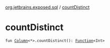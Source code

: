 [org.jetbrains.exposed.sql](index.md) / [countDistinct](.)

# countDistinct

`fun `[`Column`](-column/index.md)`<*>.countDistinct(): `[`Function`](-function/index.md)`<Int>`